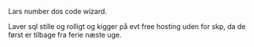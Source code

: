 Lars number dos code wizard.

Laver sql stille og rolligt og kigger på evt free hosting uden for skp, da de først er tilbage fra ferie næste uge.

